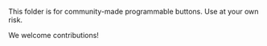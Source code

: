 This folder is for community-made programmable buttons. Use at your own risk.

We welcome contributions!
